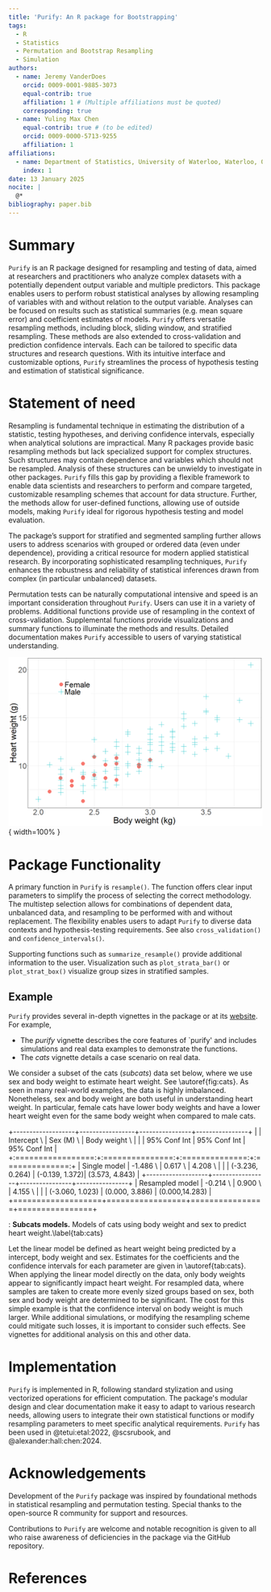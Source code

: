 ```yaml
---
title: 'Purify: An R package for Bootstrapping'
tags:
  - R
  - Statistics
  - Permutation and Bootstrap Resampling
  - Simulation
authors:
  - name: Jeremy VanderDoes
    orcid: 0009-0001-9885-3073
    equal-contrib: true 
    affiliation: 1 # (Multiple affiliations must be quoted)
    corresponding: true
  - name: Yuling Max Chen
    equal-contrib: true # (to be edited)
    orcid: 0009-0000-5713-9255
    affiliation: 1
affiliations:
  - name: Department of Statistics, University of Waterloo, Waterloo, ON, Canada
    index: 1
date: 13 January 2025
nocite: | 
  @*
bibliography: paper.bib
---
```


# Summary

`Purify` is an R package designed for resampling and testing of data, aimed at 
researchers and practitioners who analyze complex datasets with a potentially dependent output 
variable and multiple predictors. This package enables users to perform robust 
statistical analyses by allowing resampling of variables with and without relation
to the output variable. Analyses can be focused on results such as 
statistical summaries (e.g. mean square error) and coefficient estimates of models. 
`Purify` offers versatile resampling methods, including block, sliding window, 
and stratified resampling. These methods are also extended to cross-validation 
and prediction confidence intervals. Each can be tailored to specific data 
structures and research questions. With its intuitive interface and customizable options, 
`Purify` streamlines the process of hypothesis testing and estimation of 
statistical significance.

# Statement of need

Resampling is fundamental technique in estimating the distribution of a 
statistic, testing hypotheses, and deriving confidence intervals, especially 
when analytical solutions are impractical. Many R packages provide 
basic resampling methods but lack specialized support for complex structures.
Such structures may contain dependence and variables which should not be resampled.
Analysis of these structures can be unwieldy to investigate in other packages. 
`Purify` fills this gap by providing a flexible framework to enable data 
scientists and researchers to perform and compare targeted, customizable 
resampling schemes that account for data structure. Further, the methods allow 
for user-defined functions, allowing use of outside models, making `Purify` 
ideal for rigorous hypothesis testing and model evaluation. 

The package’s support for stratified and segmented sampling further allows users 
to address scenarios with grouped or ordered data (even under dependence), 
providing a critical resource for modern applied statistical research. By 
incorporating sophisticated resampling techniques, `Purify` enhances the 
robustness and reliability of statistical inferences drawn from complex 
(in particular unbalanced) datasets.

Permutation tests can be naturally computational intensive and speed is an 
important consideration throughout `Purify`. Users can use it in a variety of 
problems. Additional functions provide use of resampling in the context of
cross-validation. Supplemental functions provide visualizations and summary 
functions to illuminate the methods and results. Detailed documentation makes 
`Purify` accessible to users of varying statistical understanding.


![**Subcats.** Body and heart weights of cats with respect to their sex.\label{fig:cats}](vignettes/cat_overview.png){ width=100% }

# Package Functionality

A primary function in `Purify` is `resample()`. The function offers clear input parameters 
to simplify the process of selecting the correct methodology. The multistep selection allows for combinations of 
dependent data, unbalanced data, and resampling to be performed with and without 
replacement. The flexibility enables users to adapt `Purify` to diverse data 
contexts and hypothesis-testing requirements. See also `cross_validation()` and
`confidence_intervals()`.

Supporting functions such as `summarize_resample()` provide additional 
information to the user. Visualization such as `plot_strata_bar()` or 
`plot_strat_box()` visualize group sizes in stratified samples.


## Example

`Purify` provides several in-depth vignettes in the package or at its 
[website](https://jrvanderdoes.github.io/purify/). For example,

- The *purify* vignette describes the core features of `purify' 
  and includes simulations and real data examples to demonstrate the functions.
- The *cats* vignette details a case scenario on real data.

We consider a subset of the cats (*subcats*) data set below, where we use sex and body 
weight to estimate heart weight. See \autoref{fig:cats}. As seen in many real-world 
examples, the data is highly imbalanced. Nonetheless, sex and body weight are 
both useful in understanding heart weight. In particular, female cats have lower 
body weights and have a lower heart weight even for the same body weight when 
compared to male cats.


+-------------------+-----------------+----------------+----------------+
|                   | Intercept \     | Sex (M) \      | Body weight \  |
|                   | 95% Conf Int    | 95% Conf Int   | 95% Conf Int   |
+:=================:+:===============:+:==============:+:==============:+
| Single model      | -1.486 \        | 0.617 \        | 4.208 \        |
|                   | (-3.236, 0.264) | (-0.139, 1.372)| (3.573, 4.843) |
+-------------------+-----------------+----------------+----------------+
| Resampled model   | -0.214 \        | 0.900 \        | 4.155 \        |
|                   | (-3.060, 1.023) | (0.000, 3.886) | (0.000,14.283) |
+===================+=================+================+================+

: **Subcats models.** Models of cats using body weight and sex to predict heart weight.\label{tab:cats}


Let the linear model be defined as heart weight being predicted by a intercept,
body weight and sex. Estimates for the coefficients and the confidence intervals
for each parameter are given in \autoref{tab:cats}. When applying the linear 
model directly on the data, only body weights appear to significantly impact 
heart weight. For resampled data, where samples are taken to create more evenly
sized groups based on sex, both sex and body weight are determined to be 
significant. The cost for this simple example is that the confidence interval 
on body weight is much larger. While additional simulations, or modifying the 
resampling scheme could mitigate such losses, it is important to consider such 
effects. See vignettes for additional analysis on this and other data.

<!--
# ```{r setup, echo=FALSE}
# library(purify)
# library(ggplot2)
# ```
# 
# ```{r example_plot, echo=FALSE}
# png('./vignettes/cat_overview.png', width=1200, height=800)
# ggplot() +
#   geom_point(aes(x=Bwt, y=Hwt, col=Sex,shape = Sex),data=subcats, size=8) +
#   theme_bw() +
#   theme(axis.title = element_text(size=40),
#         axis.text = element_text(size=36),
#         legend.position = c(.2, .8),
#         legend.title = element_blank(),
#         legend.text = element_text(size=36)) +
#   scale_color_discrete(labels = c('Female', 'Male')) +
#   scale_shape_manual(labels = c('Female', 'Male'),
#                        values = c(16,3)) +
#   xlab('Body weight (kg)') +
#   ylab('Heart weight (g)')
# dev.off()
# ```
-->

<!--
```{r example}  
summ_function <- function(data) {
  coef(summary(lm(Hwt ~ ., data = data)))
}

set.seed(1234)
tmp <- lm(Hwt ~ ., data =subcats)
coef(summary(tmp))
confint(tmp)
summ_function(subcats)

# Perform resampling
results <- resample(data = subcats, fn = summ_function, M = 1000,
                             strata='Sex',sizes=mean)
summarize_resample(results, alpha=0.01)
```
-->

# Implementation

`Purify` is implemented in R, following standard stylization and using 
vectorized operations for efficient computation. The package's modular design 
and clear documentation make it easy to adapt to various research needs, 
allowing users to integrate their own statistical functions or modify resampling 
parameters to meet specific analytical requirements. `Purify` has been used 
in @tetui:etal:2022, @scsrubook, and @alexander:hall:chen:2024.


# Acknowledgements

Development of the `Purify` package was inspired by foundational methods in 
statistical resampling and permutation testing. Special thanks to the 
open-source R community for support and resources.

Contributions to `Purify` are welcome and notable recognition is given to all 
who raise awareness of deficiencies in the package via the GitHub repository.


# References

